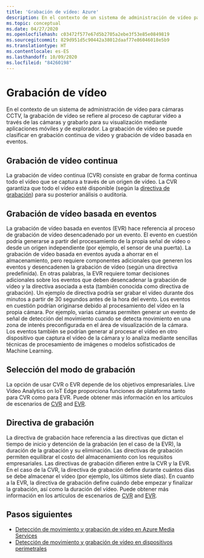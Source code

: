 ```yaml
---
title: 'Grabación de vídeo: Azure'
description: En el contexto de un sistema de administración de vídeo para cámaras CCTV, la grabación de vídeo se refiere al proceso de capturar vídeo a través de las cámaras y grabarlo para su visualización mediante aplicaciones móviles y de explorador. La grabación de vídeo se puede clasificar en grabación continua de vídeo y grabación de vídeo basada en eventos.
ms.topic: conceptual
ms.date: 04/27/2020
ms.openlocfilehash: c03472f577e67d5b2705a2ebe3f53e85e0849819
ms.sourcegitcommit: 829d951d5c90442a38012daaf77e86046018e5b9
ms.translationtype: HT
ms.contentlocale: es-ES
ms.lasthandoff: 10/09/2020
ms.locfileid: "84260198"
---
```

# <a name="video-recording"></a>Grabación de vídeo

En el contexto de un sistema de administración de vídeo para cámaras CCTV, la grabación de vídeo se refiere al proceso de capturar vídeo a través de las cámaras y grabarlo para su visualización mediante aplicaciones móviles y de explorador. La grabación de vídeo se puede clasificar en grabación continua de vídeo y grabación de vídeo basada en eventos. 

## <a name="continuous-video-recording"></a>Grabación de vídeo continua  

La grabación de vídeo continua (CVR) consiste en grabar de forma continua todo el vídeo que se captura a través de un origen de vídeo. La CVR garantiza que todo el vídeo esté disponible (según la [directiva de grabación](#recording-policy)) para su posterior análisis o auditoría.

## <a name="event-based-video-recording"></a>Grabación de vídeo basada en eventos  

La grabación de vídeo basada en eventos (EVR) hace referencia al proceso de grabación de vídeo desencadenado por un evento. El evento en cuestión podría generarse a partir del procesamiento de la propia señal de vídeo o desde un origen independiente (por ejemplo, el sensor de una puerta). La grabación de vídeo basada en eventos ayuda a ahorrar en el almacenamiento, pero requiere componentes adicionales que generen los eventos y desencadenen la grabación de vídeo (según una directiva predefinida). En otras palabras, la EVR requiere tomar decisiones adicionales sobre los eventos que deben desencadenar la grabación de vídeo y la directiva asociada a esta (también conocida como directiva de grabación). Un ejemplo de directiva podría ser grabar el vídeo durante dos minutos a partir de 30 segundos antes de la hora del evento. Los eventos en cuestión podrían originarse debido al procesamiento del vídeo en la propia cámara. Por ejemplo, varias cámaras permiten generar un evento de señal de detección del movimiento cuando se detecta movimiento en una zona de interés preconfigurada en el área de visualización de la cámara. Los eventos también se podrían generar al procesar el vídeo en otro dispositivo que captura el vídeo de la cámara y lo analiza mediante sencillas técnicas de procesamiento de imágenes o modelos sofisticados de Machine Learning. 

## <a name="choosing-recording-modes"></a>Selección del modo de grabación  

La opción de usar CVR o EVR depende de los objetivos empresariales. Live Video Analytics on IoT Edge proporciona funciones de plataforma tanto para CVR como para EVR. Puede obtener más información en los artículos de escenarios de [CVR](continuous-video-recording-concept.md) and [EVR](event-based-video-recording-concept.md).

## <a name="recording-policy"></a>Directiva de grabación  

La directiva de grabación hace referencia a las directivas que dictan el tiempo de inicio y detención de la grabación (en el caso de la EVR), la duración de la grabación y su eliminación. Las directivas de grabación permiten equilibrar el costo del almacenamiento con los requisitos empresariales. Las directivas de grabación difieren entre la CVR y la EVR. En el caso de la CVR, la directiva de grabación define durante cuántos días se debe almacenar el vídeo (por ejemplo, los últimos siete días). En cuanto a la EVR, la directiva de grabación define cuándo debe empezar y finalizar la grabación, así como la duración del vídeo. Puede obtener más información en los artículos de escenarios de [CVR](continuous-video-recording-concept.md) and [EVR](event-based-video-recording-concept.md).

## <a name="next-steps"></a>Pasos siguientes

* [Detección de movimiento y grabación de vídeo en Azure Media Services](detect-motion-record-video-clips-media-services-quickstart.md)
* [Detección de movimiento y grabación de vídeo en dispositivos perimetrales](detect-motion-record-video-clips-edge-devices-quickstart.md)


